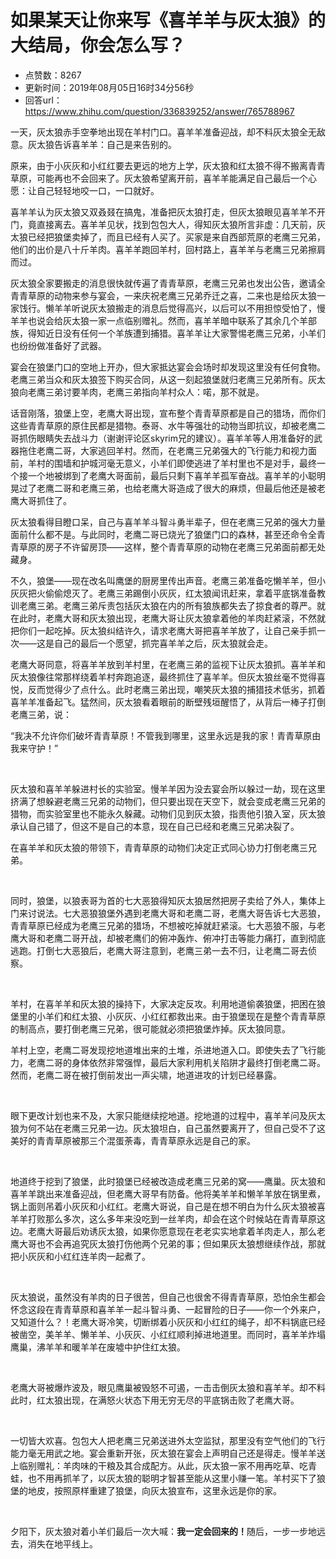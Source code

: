 # 如果某天让你来写《喜羊羊与灰太狼》的大结局，你会怎么写？
- 点赞数：8267
- 更新时间：2019年08月05日16时34分56秒
- 回答url：https://www.zhihu.com/question/336839252/answer/765788967
<body>
 <p data-pid="njgFAnC_">一天，灰太狼赤手空拳地出现在羊村门口。喜羊羊准备迎战，却不料灰太狼全无敌意。灰太狼告诉喜羊羊：自己是来告别的。</p>
 <p data-pid="pp0Ca7-N">原来，由于小灰灰和小红红要去更远的地方上学，灰太狼和红太狼不得不搬离青青草原，可能再也不会回来了。灰太狼希望离开前，喜羊羊能满足自己最后一个心愿：让自己轻轻地咬一口，一口就好。</p>
 <p data-pid="rnpo30Yj">喜羊羊认为灰太狼又双叒叕在搞鬼，准备把灰太狼打走，但灰太狼眼见喜羊羊不开门，竟直接离去。喜羊羊见状，找到包包大人，得知灰太狼所言非虚：几天前，灰太狼已经把狼堡卖掉了，而且已经有人买了。买家是来自西部荒原的老鹰三兄弟，他们的出价是八十斤羊肉。喜羊羊跑回羊村，回村路上，喜羊羊与老鹰三兄弟擦肩而过。</p>
 <p data-pid="tkve646I">灰太狼全家要搬走的消息很快就传遍了青青草原，老鹰三兄弟也发出公告，邀请全青青草原的动物来参与宴会，一来庆祝老鹰三兄弟乔迁之喜，二来也是给灰太狼一家饯行。懒羊羊听说灰太狼搬走的消息后觉得高兴，以后可以不用担惊受怕了，慢羊羊也说会给灰太狼一家一点临别赠礼。然而，喜羊羊暗中联系了其余几个羊部族，得知近日没有任何一个羊族遭到捕猎。喜羊羊让大家警惕老鹰三兄弟，小羊们也纷纷做准备好了武器。</p>
 <p data-pid="tv-6ytlm">宴会在狼堡门口的空地上开办，但大家抵达宴会会场时却发现这里没有任何食物。老鹰三弟当众和灰太狼签下购买合同，从这一刻起狼堡就归老鹰三兄弟所有。灰太狼向老鹰三弟讨要羊肉，老鹰三弟指向羊村众人：喏，那不就是。</p>
 <p data-pid="AsL-1fGN">话音刚落，狼堡上空，老鹰大哥出现，宣布整个青青草原都是自己的猎场，而你们这些青青草原的原住民都是猎物。泰哥、水牛等强壮的动物当即抗议，却被老鹰二哥抓伤眼睛失去战斗力（谢谢评论区skyrim兄的建议）。喜羊羊等人用准备好的武器拖住老鹰二哥，大家逃回羊村。然而，在老鹰三兄弟强大的飞行能力和视力面前，羊村的围墙和护城河毫无意义，小羊们即使逃进了羊村里也不是对手，最终一个接一个地被绑到了老鹰大哥面前，最后只剩下喜羊羊孤军奋战。喜羊羊的小聪明晃过了老鹰二哥和老鹰三弟，也给老鹰大哥造成了很大的麻烦，但最后他还是被老鹰大哥抓住了。</p>
 <p data-pid="z6uNH5Zn">灰太狼看得目瞪口呆，自己与喜羊羊斗智斗勇半辈子，但在老鹰三兄弟的强大力量面前什么都不是。与此同时，老鹰二哥已烧光了狼堡门口的森林，甚至还命令全青青草原的房子不许留房顶——这样，整个青青草原的动物在老鹰三兄弟面前都无处藏身。</p>
 <p data-pid="ZYihs--b">不久，狼堡——现在改名叫鹰堡的厨房里传出声音。老鹰三弟准备吃懒羊羊，但小灰灰把火偷偷熄灭了。老鹰三弟踢倒小灰灰，红太狼闻讯赶来，拿着平底锅准备教训老鹰三弟。老鹰三弟斥责包括灰太狼在内的所有狼族都失去了掠食者的尊严。就在此时，老鹰大哥和灰太狼出现，老鹰大哥让灰太狼拿着他的羊肉赶紧滚，不然就把你们一起吃掉。灰太狼纠结许久，请求老鹰大哥把喜羊羊放了，让自己亲手抓一次——这是自己的最后一个愿望，抓完喜羊羊之后，灰太狼就会走。</p>
 <p data-pid="FzB3Ns_P">老鹰大哥同意，将喜羊羊放到羊村里，在老鹰三弟的监视下让灰太狼抓。喜羊羊和灰太狼像往常那样绕着羊村奔跑追逐，最终抓住了喜羊羊。但灰太狼丝毫不觉得喜悦，反而觉得少了点什么。此时老鹰三弟出现，嘲笑灰太狼的捕猎技术低劣，抓着喜羊羊准备起飞。猛然间，灰太狼看着眼前的断壁残垣醒悟了，从背后一棒子打倒老鹰三弟，说：</p>
 <p data-pid="oro-OAzW">“我决不允许你们破坏青青草原！不管我到哪里，这里永远是我的家！青青草原由我来守护！”</p>
 <p class="ztext-empty-paragraph"><br></p>
 <p data-pid="bEsDSFDI">灰太狼和喜羊羊躲进村长的实验室。慢羊羊因为没去宴会所以躲过一劫，现在这里挤满了想躲避老鹰三兄弟的动物们，但只要出现在天空下，就会变成老鹰三兄弟的猎物，而实验室里也不能永久躲藏。动物们见到灰太狼，指责他引狼入室，灰太狼承认自己错了，但这不是自己的本意，现在自己已经和老鹰三兄弟决裂了。</p>
 <p data-pid="_sL82Iwn">在喜羊羊和灰太狼的带领下，青青草原的动物们决定正式同心协力打倒老鹰三兄弟。</p>
 <p class="ztext-empty-paragraph"><br></p>
 <p data-pid="y_G-2sDm">同时，狼堡，以狼表哥为首的七大恶狼得知灰太狼居然把房子卖给了外人，集体上门来讨说法。七大恶狼狼堡外遇到老鹰大哥和老鹰二哥，老鹰大哥告诉七大恶狼，青青草原已经成为老鹰三兄弟的猎场，不想被吃掉就赶紧滚。七大恶狼不服，与老鹰大哥和老鹰二哥开战，却被老鹰们的俯冲轰炸、俯冲打击等能力痛打，直到彻底逃跑。打倒七大恶狼后，老鹰大哥注意到，老鹰三弟一去不归，让老鹰二哥去侦察。</p>
 <p class="ztext-empty-paragraph"><br></p>
 <p data-pid="OjH9GPwm">羊村，在喜羊羊和灰太狼的操持下，大家决定反攻。利用地道偷袭狼堡，把困在狼堡里的小羊们和红太狼、小灰灰、小红红都救出来。由于狼堡现在是整个青青草原的制高点，要打倒老鹰三兄弟，很可能就必须把狼堡炸掉。灰太狼同意。</p>
 <p data-pid="Fg2du6IE">羊村上空，老鹰二哥发现挖地道堆出来的土堆，杀进地道入口。即使失去了飞行能力，老鹰二哥的身体依然非常强悍，最后大家利用机关陷阱才最终打倒老鹰二哥。然而，老鹰二哥在被打倒前发出一声尖啸，地道进攻的计划已经暴露。</p>
 <p class="ztext-empty-paragraph"><br></p>
 <p data-pid="FaKRcuHp">眼下更改计划也来不及，大家只能继续挖地道。挖地道的过程中，喜羊羊问及灰太狼为何不站在老鹰三兄弟一边。灰太狼坦白，自己虽然要离开了，但自己受不了这美好的青青草原被那三个混蛋荼毒，青青草原永远是自己的家。</p>
 <p class="ztext-empty-paragraph"><br></p>
 <p data-pid="Nu--XX0-">地道终于挖到了狼堡，此时狼堡已经被改造成老鹰三兄弟的窝——鹰巢。灰太狼和喜羊羊跳出来准备迎战，但老鹰大哥早有防备。他将美羊羊和懒羊羊放在锅里煮，锅上面则吊着小灰灰和小红红。老鹰大哥说，自己是在想不明白为什么灰太狼被喜羊羊打败那么多次，这么多年来没吃到一丝羊肉，却会在这个时候站在青青草原这边。老鹰大哥最后劝诱灰太狼，如果你愿意现在老老实实地拿着羊肉走人，那么老鹰大哥也不会再追究灰太狼打伤他两个兄弟的事；但如果灰太狼想继续作战，那就把小灰灰和小红红连羊肉一起煮了。</p>
 <p class="ztext-empty-paragraph"><br></p>
 <p data-pid="6GhAl9IU">灰太狼说，虽然没有羊肉的日子很苦，但自己也很舍不得青青草原，恐怕余生都会怀念这段在青青草原和喜羊羊一起斗智斗勇、一起冒险的日子——你一个外来户，又知道什么？！老鹰大哥冷笑，切断绑着小灰灰和小红红的绳子，却不料锅底已经被凿空，美羊羊、懒羊羊、小灰灰、小红红顺利掉进地道里。而同时，喜羊羊炸塌鹰巢，沸羊羊和暖羊羊在废墟中护住红太狼。</p>
 <p class="ztext-empty-paragraph"><br></p>
 <p data-pid="Yq_6M2rX">老鹰大哥被爆炸波及，眼见鹰巢被毁怒不可遏，一击击倒灰太狼和喜羊羊。却不料此时，红太狼出现，在满怒火状态下用无穷无尽的平底锅击败了老鹰大哥。</p>
 <p class="ztext-empty-paragraph"><br></p>
 <p data-pid="3Cz-Ug4a">一切皆大欢喜。包包大人把老鹰三兄弟送进外太空监狱，那里没有空气他们的飞行能力毫无用武之地。宴会重新开张，灰太狼在宴会上声明自己还是得走。慢羊羊送上临别赠礼：羊肉味的干粮及其合成配方。从此，灰太狼一家不用再吃草、吃青蛙，也不用再抓羊了，以灰太狼的聪明才智甚至能从这里小赚一笔。羊村买下了狼堡的地皮，按照原样重建了狼堡，向灰太狼宣布，这里永远是你的家。</p>
 <p class="ztext-empty-paragraph"><br></p>
 <p data-pid="HdiAxdwU">夕阳下，灰太狼对着小羊们最后一次大喊：<b>我一定会回来的！</b>随后，一步一步地远去，消失在地平线上。</p>
</body>